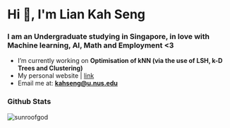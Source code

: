 <h1 align="left">Hi 👋, I'm Lian Kah Seng</h1>
<h3 align="left">I am an Undergraduate studying in Singapore, in love with Machine learning, AI, Math and Employment <3 </h3>
  
- I’m currently working on **Optimisation of kNN (via the use of LSH, k-D Trees and Clustering)**
- My personal website | [link](https://sunroofgod.github.io)
- Email me at: **kahseng@u.nus.edu**

<h3>Github Stats</h3>
<p><img align="left" src="https://github-readme-streak-stats.herokuapp.com/?user=sunroofgod&theme=tokyonight" alt="sunroofgod" /></p>
